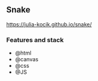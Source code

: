 ## Snake

https://julia-kocik.github.io/snake/

### Features and stack

- @html
- @canvas
- @css
- @JS
